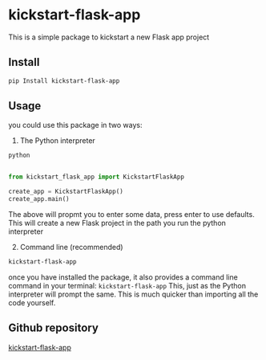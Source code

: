 # kickstart-flask-app

This is a simple package to kickstart a new Flask app project

## Install

```bash
pip Install kickstart-flask-app
```

## Usage

you could use this package in two ways:

1. The Python interpreter

```bash
python
```

```python

from kickstart_flask_app import KickstartFlaskApp

create_app = KickstartFlaskApp()
create_app.main()

```
The above will propmt you to enter some data, press enter to use defaults. 
This will create a new Flask project in the path you run the python interpreter

2. Command line (recommended)

```bash
kickstart-flask-app
```
once you have installed the package, it also provides a command line command in your terminal: `kickstart-flask-app`
This, just as the Python interpreter will prompt the same. This is much quicker than importing all 
the code yourself.

## Github repository
[kickstart-flask-app](https://github.com/MurphyAdam/kickstart-flask-app)
